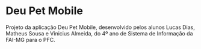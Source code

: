 # Deu Pet Mobile

Projeto da aplicação Deu Pet Mobile, desenvolvido pelos alunos Lucas Dias, Matheus Sousa e Vinicius Almeida, do 4º ano de Sistema de Informação da FAI-MG para o PFC.
